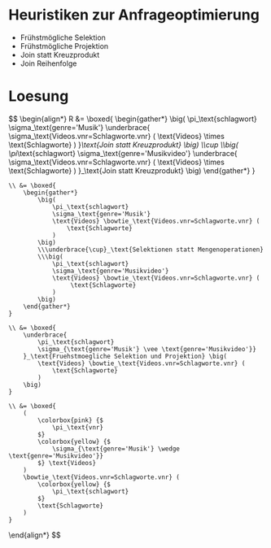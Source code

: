 # Heuristiken zur Anfrageoptimierung
- Frühstmögliche Selektion
- Frühstmögliche Projektion
- Join statt Kreuzprodukt
- Join Reihenfolge

# Loesung

$$
\begin{align*}
	R &= \boxed{
		 \begin{gather*}
			\big(
				\pi_\text{schlagwort}
				\sigma_\text{genre='Musik'}
				\underbrace{
					\sigma_\text{Videos.vnr=Schlagworte.vnr} (
						\text{Videos} \times \text{Schlagworte}
					)
				}_\text{Join statt Kreuzprodukt}
			\big)
			\\\cup 
			\\\big(
				\pi_\text{schlagwort}
				\sigma_\text{genre='Musikvideo'}
				\underbrace{
					\sigma_\text{Videos.vnr=Schlagworte.vnr} (
						\text{Videos} \times \text{Schlagworte}
					)
				}_\text{Join statt Kreuzprodukt}
			\big)
	   \end{gather*}
	}

	\\ &= \boxed{
		\begin{gather*}
			\big(
				\pi_\text{schlagwort}
				\sigma_\text{genre='Musik'}
				\text{Videos} \bowtie_\text{Videos.vnr=Schlagworte.vnr} (
					\text{Schlagworte}
				)
			\big)
			\\\underbrace{\cup}_\text{Selektionen statt Mengenoperationen}
			\\\big(
				\pi_\text{schlagwort}
				\sigma_\text{genre='Musikvideo'}
				\text{Videos} \bowtie_\text{Videos.vnr=Schlagworte.vnr} (
					 \text{Schlagworte}
				)
			\big)
		\end{gather*}
	}

	\\ &= \boxed{
		\underbrace{
			\pi_\text{schlagwort}
			\sigma_{\text{genre='Musik'} \vee \text{genre='Musikvideo'}}
		}_\text{Fruehstmoegliche Selektion und Projektion} \big(
			\text{Videos} \bowtie_\text{Videos.vnr=Schlagworte.vnr} (
				\text{Schlagworte}
			)
		\big)
	}

	\\ &= \boxed{
		(
			\colorbox{pink} {$
				\pi_\text{vnr}
			$}
			\colorbox{yellow} {$
				\sigma_{\text{genre='Musik'} \wedge \text{genre='Musikvideo'}}
			$} \text{Videos}
		)
		\bowtie_\text{Videos.vnr=Schlagworte.vnr} (
			\colorbox{yellow} {$
				\pi_\text{schlagwort}
			$}
			\text{Schlagworte}
		)
	}
 
\end{align*}
$$

